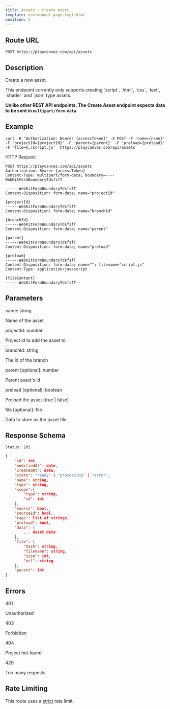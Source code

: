 ```yaml
---
title: Assets - Create asset
template: usermanual-page.tmpl.html
position: 5
---
```


## Route URL

```none
POST https://playcanvas.com/api/assets
```

## Description

Create a new asset.

<div class="alert alert-info">
    This endpoint currently only supports creating `script`, `html`, `css`, `text`, `shader` and `json` type assets.
</div>

**Unlike other REST API endpoints. The Create Asset endpoint expects data to be sent in `multipart/form-data`**

## Example

```none
curl -H "Authorization: Bearer {accessToken}" -X POST -F 'name={name}' -F 'projectId={projectId}' -F 'parent={parent}' -F 'preload={preload}' -F 'file=@./script.js'  https://playcanvas.com/api/assets
```

HTTP Request

```text
POST https://playcanvas.com/api/assets
Authorization: Bearer {accessToken}
Content-Type: multipart/form-data; boundary=----WebKitFormBoundaryTdsfsfT

------WebKitFormBoundaryTdsfsfT
Content-Disposition: form-data; name="projectId"

{projectId}
------WebKitFormBoundaryTdsfsfT
Content-Disposition: form-data; name="branchId"

{branchId}
------WebKitFormBoundaryTdsfsfT
Content-Disposition: form-data; name="parent"

{parent}
------WebKitFormBoundaryTdsfsfT
Content-Disposition: form-data; name="preload"

{preload}
------WebKitFormBoundaryTdsfsfT
Content-Disposition: form-data; name=""; filename="script.js"
Content-Type: application/javascript

{fileContent}
------WebKitFormBoundaryTdsfsfT--
```
## Parameters

<div class="params">
<div class="parameter"><span class="param">name: string</span><p>Name of the asset</p></div>
<div class="parameter"><span class="param">projectId: number</span><p>Project id to add the asset to</p></div>
<div class="parameter"><span class="param">branchId: string</span><p>The id of the branch</p></div>
<div class="parameter"><span class="param">parent [optional]: number</span><p>Parent asset's id</p></div>
<div class="parameter"><span class="param">preload [optional]: boolean</span><p>Preload the asset (true | false)</p></div>
<div class="parameter"><span class="param">file [optional]: file</span><p></p>Data to store as the asset file.</div>
</div>

## Response Schema

```none
Status: 201
```

```json
{
    "id": int,
    "modifiedAt": date,
    "createdAt": date,
    "state": "ready" | "processing" | "error",
    "name": string,
    "type": string,
    "scope":{
        "type": string,
        "id": int
    },
    "source": bool,
    "sourceId": bool,
    "tags": list of strings,
    "preload": bool,
    "data": {
        ... asset data
    },
    "file": {
        "hash": string,
        "filename": string,
        "size": int,
        "url": string
    },
    "parent": int
}
```

## Errors

<div class="params">
<div class="parameter"><span class="param">401</span><p>Unauthorized</p></div>
<div class="parameter"><span class="param">403</span><p>Forbidden</p></div>
<div class="parameter"><span class="param">404</span><p>Project not found</p></div>
<div class="parameter"><span class="param">429</span><p>Too many requests</p></div>
</div>

## Rate Limiting

This route uses a [strict][1] rate limit.

[1]: /user-manual/api#rate-limiting

